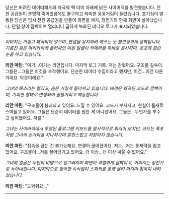 당신은 버려진 데이터패드와 자극제 팩 더미 아래에 낡은 사이버덱을 발견했습니다. 전원 공급원이 분명히 죽어있음에도 불구하고 희미한 웅웅거림이 들렸습니다. 호기심이 발동한 당신은 임시 전원 공급원을 만들어 화면을 켜자, 정전기와 함께 화면이 살아났습니다. 단일 창이 깜빡이며 열리더니 급하게 녹화된 비디오 로그가 표시되었습니다.

---

_이미지는 거칠고 왜곡되어 있으며, 연결을 유지하려 애쓰는 듯 불안정하게 깜빡입니다. 기름진 검은 머리카락에 둘러싸인 여윈 얼굴이 카메라를 똑바로 응시하며, 공포에 질린 눈을 하고 있습니다._

**리안 마틴**: "여기...여기는 리안입니다. 마지막 로그 기록. 저는 갇혔어요. 구조물 깊숙이. 그들은...그들은 이것을 조작했어요. 단순한 데이터 수집이라고 했지만, 이건...이건 다른 거예요. 악몽이에요."

_그녀의 목소리는 떨리고, 숨은 거칠게 들이쉬고 있습니다. 배경은 왜곡된 코드로 깜빡이며, 기괴한 형태로 변형되어 꿈틀거리고 맥동합니다._

**리안 마틴**: "구조물이 붕괴되고 있어요. 느낄 수 있어요. 코드가 부서지고, 현실이 틈새로 스며들고 있어요. 그들은 단순히 데이터를 원한 게 아니었어요, 그들은...무언가를 부수고 싶어했어요. 저를."

_그녀는 사이버덱에서 투영된 홀로그램 키보드를 필사적으로 휘저어 보지만, 코드는 폭포처럼 그녀의 손가락을 지나쳐가며 혼란스럽고 저항하지 않습니다._

**리안 마틴**: "접속을 끊는 건 불가능해요. 연결이 끊어졌어요. 저는...저는 통제력을 잃고 있어요. 구조물이...저를 끌어당기고 있어요. 더 이상...더 이상 싸울 수 없어요."

_그녀의 얼굴은 무언의 비명으로 일그러지며 화면이 격렬하게 깜빡이고, 이미지는 정전기로 녹아내립니다. 마지막으로 절박한 속삭임이 스피커를 통해 울려 퍼지며 침묵이 내려앉습니다._

**리안 마틴**: "도와줘요..."

---
